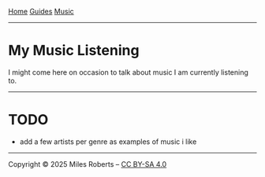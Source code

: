 <title>Miles' Site</title>

[Home](./index.html) [Guides](./guides.html) [Music](./music.html)

---

# My Music Listening

I might come here on occasion to talk about music I am currently listening to.

---

# TODO

* add a few artists per genre as examples of music i like

---

Copyright © 2025 Miles Roberts – [CC BY-SA 4.0](https://creativecommons.org/licenses/by-sa/4.0/)
